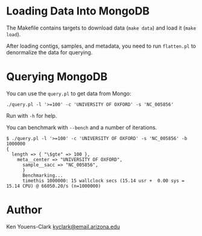 # Loading Data Into MongoDB

The Makefile contains targets to download data (`make data`) and load it
(`make load`). 

After loading contigs, samples, and metadata, you need to run `flatten.pl`
to denormalize the data for querying.

# Querying MongoDB

You can use the `query.pl` to get data from Mongo:

```
./query.pl -l '>=100' -c 'UNIVERSITY OF OXFORD' -s 'NC_005856'
```

Run with `-h` for help.

You can benchmark with `--bench` and a number of iterations.

```
$ ./query.pl -l '>=100' -c 'UNIVERSITY OF OXFORD' -s 'NC_005856' -b 1000000
{
  length => { "\$gte" => 100 },
    meta__center => "UNIVERSITY OF OXFORD",
      sample__sacc => "NC_005856",
      }
      Benchmarking...
      timethis 1000000: 15 wallclock secs (15.14 usr +  0.00 sys = 15.14 CPU) @ 66050.20/s (n=1000000)
```

# Author 

Ken Youens-Clark <kyclark@email.arizona.edu>
